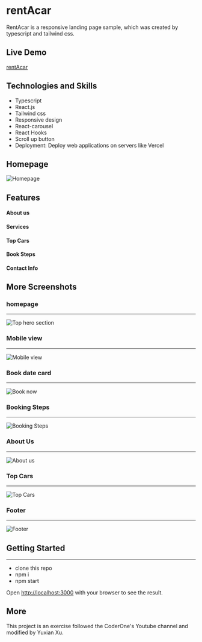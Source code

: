 # rentAcar

RentAcar is a responsive landing page sample, which was created by typescript and tailwind css.

## Live Demo

[rentAcar](https://car-rent.vercel.app)

## Technologies and Skills

- Typescript
- React.js
- Tailwind css
- Responsive design
- React-carousel
- React Hooks
- Scroll up button
- Deployment: Deploy web applications on servers like Vercel
 

## Homepage 
![Homepage](https://res.cloudinary.com/zonama/image/upload/v1646414239/rentAcar/Screen_Shot_2022-03-04_at_9.07.54_AM_nsnnq9.png)

## Features

#### About us

#### Services

#### Top Cars

#### Book Steps
#### Contact Info

## More Screenshots

### homepage
---

![Top hero section](https://res.cloudinary.com/zonama/image/upload/v1646414239/rentAcar/Screen_Shot_2022-03-04_at_9.07.54_AM_nsnnq9.png)

### Mobile view
---

![Mobile view](https://res.cloudinary.com/zonama/image/upload/v1646414587/rentAcar/Screen_Shot_2022-03-04_at_9.22.55_AM_lqjp9m.png)

### Book date card
---

![Book now](https://res.cloudinary.com/zonama/image/upload/v1646414239/rentAcar/Screen_Shot_2022-03-04_at_9.09.45_AM_i8rkvq.png)

### Booking Steps
---

![Booking Steps](https://res.cloudinary.com/zonama/image/upload/v1646414238/rentAcar/Screen_Shot_2022-03-04_at_9.08.11_AM_mge03w.png)

### About Us
---
![About us](https://res.cloudinary.com/zonama/image/upload/v1646414238/rentAcar/Screen_Shot_2022-03-04_at_9.08.22_AM_ctn3xd.png)

### Top Cars
---

![Top Cars](https://res.cloudinary.com/zonama/image/upload/v1646414239/rentAcar/Screen_Shot_2022-03-04_at_9.09.04_AM_cgggsg.png)

### Footer
---

![Footer](https://res.cloudinary.com/zonama/image/upload/v1646414238/rentAcar/Screen_Shot_2022-03-04_at_9.09.14_AM_bxdhsi.png)



## Getting Started
---

- clone this repo
- npm i
- npm start

Open [http://localhost:3000](http://localhost:3000) with your browser to see the result.


## More

This project is an exercise followed the CoderOne's Youtube channel and modified by Yuxian Xu. 

